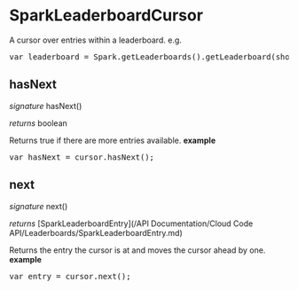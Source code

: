 # SparkLeaderboardCursor

A cursor over entries within a leaderboard.
e.g.
<pre rel="highlighter" code-brush="js" contenteditable="false">var leaderboard = Spark.getLeaderboards().getLeaderboard(shortCode).getEntries();</pre>


## hasNext

_signature_ hasNext()</p>
_returns_ boolean</p>

Returns true if there are more entries available.
<b>example</b>
<pre rel="highlighter" code-brush="js" contenteditable="false">var hasNext = cursor.hasNext();</pre>

## next

_signature_ next()</p>
_returns_ [SparkLeaderboardEntry](/API Documentation/Cloud Code API/Leaderboards/SparkLeaderboardEntry.md)</p>

Returns the entry the cursor is at and moves the cursor ahead by one.
<b>example</b>
<pre rel="highlighter" code-brush="js" contenteditable="false">var entry = cursor.next();</pre>
